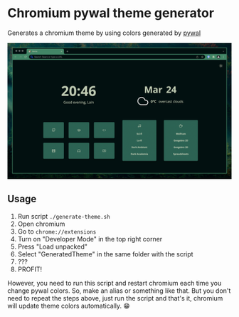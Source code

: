 # Chromium pywal theme generator

Generates a chromium theme by using colors generated by [pywal](https://github.com/dylanaraps/pywal)

![Screenshot](./Screenshots/screenshot.png)

## Usage

1. Run script `./generate-theme.sh`
2. Open chromium
3. Go to `chrome://extensions`
4. Turn on "Developer Mode" in the top right corner
5. Press "Load unpacked"
6. Select "GeneratedTheme" in the same folder with the script
7. ???
8. PROFIT!

However, you need to run this script and restart chromium each time you change pywal colors.
So, make an alias or something like that.
But you don't need to repeat the steps above, just run the script and that's it, chromium will update theme colors automatically. 😁
